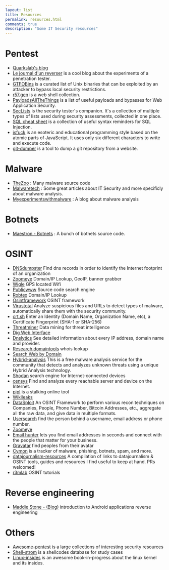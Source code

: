 ```yaml
---
layout: list
title: Resources
permalink: resources.html
comments: true
description: "Some IT Security resources"
---
```


# Pentest

- [Quarkslab's blog](https://blog.quarkslab.com/)
- [Le journal d'un reverser](https://0x90909090.blogspot.com/) is a cool blog about the experiments of a penetration tester.
- [GTFOBins](https://gtfobins.github.io/) is a curated list of Unix binaries that can be exploited by an attacker to bypass local security restrictions.
- [r57.gen](http://www.r57.gen.tr/) is a web shell collection.
- [PayloadsAllTheThings](https://github.com/swisskyrepo/PayloadsAllTheThings) is a list of useful payloads and bypasses for Web Application Security.
- [SecLists](https://github.com/danielmiessler/SecLists) is the security tester's companion. It's a collection of multiple types of lists used during security assessments, collected in one place.
- [SQL cheat sheet](http://pentestmonkey.net/category/cheat-sheet/sql-injection) is a collection of useful syntax reminders for SQL Injection.
- [jsfuck](http://www.jsfuck.com/) is an esoteric and educational programming style based on the atomic parts of JavaScript. It uses only six different characters to write and execute code.
- [git-dumper](https://github.com/arthaud/git-dumper) is a tool to dump a git repository from a website.

# Malware

- [TheZoo](https://github.com/ytisf/theZoo/tree/master/malwares/Source) : Many malware source code
- [Malwaretech](https://www.malwaretech.com/) : Some great articles about IT Security and more specificly about malware analysis.
- [Myexperimentswithmalware](http://myexperimentswithmalware.blogspot.com/) : A blog about malware analysis

# Botnets

- [Maestron - Botnets](https://github.com/maestron/botnets) : A bunch of botnets source code.

# OSINT

- [DNSdumpster](https://dnsdumpster.com/) Find dns records in order to identify the Internet footprint of an organization
- [Zoomeye](https://www.zoomeye.org/) Domain/IP Lookup, GeoIP, banner grabber
- [Wigle](https://wigle.net/) GPS located Wifi
- [Publicwww](https://publicwww.com/) Source code search engine
- [Robtex](https://www.robtex.com/) Domain/IP Lookup
- [Osintframework](https://osintframework.com/) OSINT framework
- [Virustotal](https://www.virustotal.com/) Analyze suspicious files and URLs to detect types of malware, automatically share them with the security community.
- [crt.sh](https://crt.sh/) Enter an Identity (Domain Name, Organization Name, etc),
a Certificate Fingerprint (SHA-1 or SHA-256)
- [Threatminer](https://www.threatminer.org/) Data mining for threat intelligence
- [Dig Web Interface](https://www.digwebinterface.com/)
- [Dnslytics](https://dnslytics.com/) See detailed information about every IP address, domain name and provider.
- [Research domaintools](https://research.domaintools.com/) whois lookup
- [Search Web by Domain](https://searchdns.netcraft.com/)
- [Hybrid-analysis](https://www.hybrid-analysis.com/) This is a free malware analysis service for the community that detects and analyzes unknown threats using a unique Hybrid Analysis technology.
- [Shodan](https://www.shodan.io/) search engine for Internet-connected devices
- [censys](https://censys.io/) Find and analyze every reachable server and device on the Internet.
- [pipl](https://pipl.com/) is a stalking online tool
- [Wikileaks](https://wikileaks.org/)
- [DataSploit](https://github.com/DataSploit/datasploit) An OSINT Framework to perform various recon techniques on Companies, People, Phone Number, Bitcoin Addresses, etc., aggregate all the raw data, and give data in multiple formats.
- [Usersearch](https://usersearch.org/) find the person behind a username, email address or phone number.
- [Zoomeye](https://www.zoomeye.org/)
- [Email hunter](https://hunter.io/) lets you find email addresses in seconds and connect with the people that matter for your business.
- [Gravatar](https://en.gravatar.com/) find peoples from their avatar
- [Cymon](https://cymon.io/) is a tracker of malware, phishing, botnets, spam, and more.
- [datajournalism-resources](https://github.com/r3mlab/datajournalism-resources) A compilation of links to datajournalism & OSINT tools, guides and resources I find useful to keep at hand. PRs welcomed!
- [r3mlab](https://r3mlab.github.io/) OSINT tutorials

# Reverse engineering

- [Maddie Stone - (Blog)](https://maddiestone.github.io/AndroidAppRE/app_fundamentals.html) introduction to Android applications reverse engineering

# Others

- [Awesome-pentest](https://github.com/enaqx/awesome-pentest) is a large collections of interesting security resources
- [Shell-strom](http://shell-storm.org/shellcode) is a shellcodes database for study cases
- [Linux-insides](https://0xax.gitbooks.io/linux-insides/content/) is an awesome book-in-progress about the linux kernel and its insides.